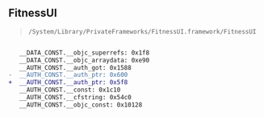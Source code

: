## FitnessUI

> `/System/Library/PrivateFrameworks/FitnessUI.framework/FitnessUI`

```diff

   __DATA_CONST.__objc_superrefs: 0x1f8
   __DATA_CONST.__objc_arraydata: 0xe90
   __AUTH_CONST.__auth_got: 0x1588
-  __AUTH_CONST.__auth_ptr: 0x600
+  __AUTH_CONST.__auth_ptr: 0x5f8
   __AUTH_CONST.__const: 0x1c10
   __AUTH_CONST.__cfstring: 0x54c0
   __AUTH_CONST.__objc_const: 0x10128

```
